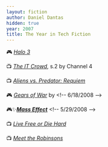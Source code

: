 ```yaml
---
layout: fiction
author: Daniel Dantas
hidden: true
year: 2007
title: The Year in Tech Fiction
---
```


🎮 [_Halo 3_](https://en.wikipedia.org/wiki/Halo_3) <!-- 10/31/2022 -->

📺 [_The IT Crowd_](https://en.wikipedia.org/wiki/List_of_The_IT_Crowd_episodes#Series_2_(2007)), s.2 by Channel 4 <!-- 5/30/2022 -->

📺 [_Aliens vs. Predator: Requiem_](https://en.wikipedia.org/wiki/Aliens_vs._Predator:_Requiem) <!-- 7/26/2008 -->

🎮 [_Gears of War_](https://en.wikipedia.org/wiki/Gears_of_War_(video_game)) by  <!-- 6/18/2008 -->

🎮✨[***Mass Effect***](https://en.wikipedia.org/wiki/Mass_Effect_(video_game)) <!-- 5/29/2008 -->

📺 [_Live Free or Die Hard_](https://en.wikipedia.org/wiki/Live_Free_or_Die_Hard) <!-- 12/9/2007 -->

📺 [_Meet the Robinsons_](https://en.wikipedia.org/wiki/Meet_the_Robinsons) <!-- 12/5/2007 -->

